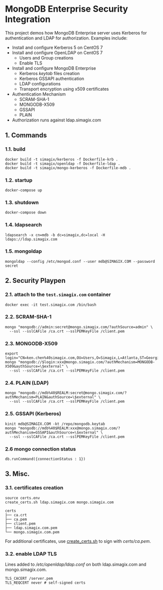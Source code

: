 # MongoDB Enterprise Security Integration
This project demos how MongoDB Enterprise server uses Kerberos for authentication and LDAP for authorization.  Examples include:

- Install and configure Kerberos 5 on CentOS 7
- Install and configure OpenLDAP on CentOS 7
  - Users and Group creations
  - Enable TLS
- Install and configure MongoDB Enterprise
  - Kerberos *keytab* files creation
  - Kerberos GSSAPI authentication
  - LDAP configurations
  - Transport encryption using x509 certificates
- Authentication Mechanism
  - SCRAM-SHA-1
  - MONGODB-X509
  - GSSAPI
  - PLAIN
- Authorization runs against ldap.simagix.com

## 1. Commands
### 1.1. build
```
docker build -t simagix/kerberos -f Dockerfile-krb .
docker build -t simagix/openldap -f Dockerfile-ldap .
docker build -t simagix/mongo-kerberos -f Dockerfile-mdb .
```

### 1.2. startup
```
docker-compose up
```

### 1.3. shutdown
```
docker-compose down
```

### 1.4. ldapsearch
```
ldapsearch -x cn=mdb -b dc=simagix,dc=local -H ldaps://ldap.simagix.com
```

### 1.5. mongoldap
```
mongoldap --config /etc/mongod.conf --user mdb@SIMAGIX.COM --password secret
```

## 2. Security Playpen
### 2.1. attach to the `test.simagix.com` container

```
docker exec -it test.simagix.com /bin/bash
```

### 2.2. SCRAM-SHA-1
```
mongo "mongodb://admin:secret@mongo.simagix.com/?authSource=admin" \
  --ssl --sslCAFile /ca.crt --sslPEMKeyFile /client.pem
```

### 2.3. MONGODB-X509
```
export login="CN=ken.chen%40simagix.com,OU=Users,O=Simagix,L=Atlanta,ST=Georgia,C=US"
mongo "mongodb://$login:xxx@mongo.simagix.com/?authMechanism=MONGODB-X509&authSource=\$external" \
  --ssl --sslCAFile /ca.crt --sslPEMKeyFile /client.pem
```

### 2.4. PLAIN (LDAP)
```
mongo "mongodb://mdb%40$REALM:secret@mongo.simagix.com/?authMechanism=PLAIN&authSource=\$external" \
  --ssl --sslCAFile /ca.crt --sslPEMKeyFile /client.pem
```

### 2.5. GSSAPI (Kerberos)
```
kinit mdb@SIMAGIX.COM -kt /repo/mongodb.keytab
mongo "mongodb://mdb%40$REALM:xxx@mongo.simagix.com/?authMechanism=GSSAPI&authSource=\$external" \
  --ssl --sslCAFile /ca.crt --sslPEMKeyFile /client.pem
```

### 2.6 mongo connection status
```
db.runCommand({connectionStatus : 1})
```

## 3. Misc.
### 3.1. certificates creation
```
source certs.env
create_certs.sh ldap.simagix.com mongo.simagix.com

certs
├── ca.crt
├── ca.pem
├── client.pem
├── ldap.simagix.com.pem
└── mongo.simagix.com.pem
```
For additional certificates, use  [create_certs.sh](https://github.com/simagix/mongodb-utils/blob/master/certificates/create_certs.sh) to sign with *certs/ca.pem*.

### 3.2. enable LDAP TLS
Lines added to */etc/openldap/ldap.conf* on both ldap.simagix.com and mongo.simagix.com.

```
TLS_CACERT /server.pem
TLS_REQCERT never # self-signed certs
```
